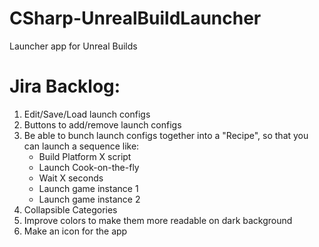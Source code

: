 # CSharp-UnrealBuildLauncher
Launcher app for Unreal Builds

# Jira Backlog:
1. Edit/Save/Load launch configs
2. Buttons to add/remove launch configs
3. Be able to bunch launch configs together into a "Recipe", so that you can launch a sequence like:
	- Build Platform X script
	- Launch Cook-on-the-fly
	- Wait X seconds
	- Launch game instance 1
	- Launch game instance 2
4. Collapsible Categories
5. Improve colors to make them more readable on dark background
6. Make an icon for the app